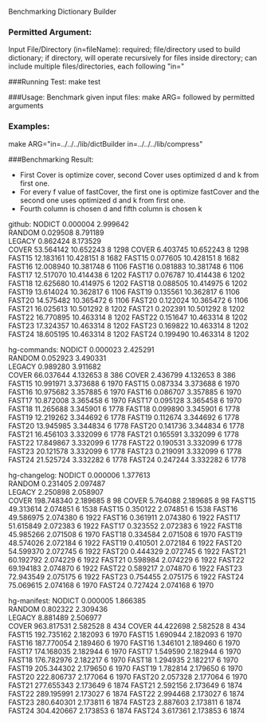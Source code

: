 Benchmarking Dictionary Builder

### Permitted Argument:
Input File/Directory (in=fileName): required; file/directory used to build dictionary; if directory, will operate recursively for files inside directory; can include multiple files/directories, each following "in="

###Running Test:
make test

###Usage:
Benchmark given input files: make ARG= followed by permitted arguments

### Examples:
make ARG="in=../../../lib/dictBuilder in=../../../lib/compress"

###Benchmarking Result:
- First Cover is optimize cover, second Cover uses optimized d and k from first one.
- For every f value of fastCover, the first one is optimize fastCover and the second one uses optimized d and k from first one.
- Fourth column is chosen d and fifth column is chosen k

github:
NODICT       0.000004       2.999642        
RANDOM       0.029508       8.791189        
LEGACY       0.862424       8.173529        
COVER       53.564142       10.652243        8          1298
COVER       6.403745       10.652243        8          1298
FAST15       12.183161       10.428151        8          1682
FAST15       0.077605       10.428151        8          1682
FAST16       12.008940       10.381748        6          1106
FAST16       0.081883       10.381748        6          1106
FAST17       12.517070       10.414438        6          1202
FAST17       0.076787       10.414438        6          1202
FAST18       12.625680       10.414975        6          1202
FAST18       0.088505       10.414975        6          1202
FAST19       13.614024       10.362817        6          1106
FAST19       0.135561       10.362817        6          1106
FAST20       14.575482       10.365472        6          1106
FAST20       0.122024       10.365472        6          1106
FAST21       16.025613       10.501292        8          1202
FAST21       0.202391       10.501292        8          1202
FAST22       16.770895       10.463314        8          1202
FAST22       0.151647       10.463314        8          1202
FAST23       17.324357       10.463314        8          1202
FAST23       0.169822       10.463314        8          1202
FAST24       18.605195       10.463314        8          1202
FAST24       0.199490       10.463314        8          1202

hg-commands:
NODICT       0.000023       2.425291        
RANDOM       0.052923       3.490331        
LEGACY       0.989280       3.911682        
COVER       66.037644       4.132653        8          386
COVER       2.436799       4.132653        8          386
FAST15       10.991971       3.373688        6          1970
FAST15       0.087334       3.373688        6          1970
FAST16       10.975682       3.357885        6          1970
FAST16       0.086707       3.357885        6          1970
FAST17       10.872008       3.365458        6          1970
FAST17       0.095128       3.365458        6          1970
FAST18       11.265688       3.345901        6          1778
FAST18       0.099890       3.345901        6          1778
FAST19       12.219262       3.344692        6          1778
FAST19       0.112674       3.344692        6          1778
FAST20       13.945985       3.344834        6          1778
FAST20       0.141736       3.344834        6          1778
FAST21       16.456103       3.332099        6          1778
FAST21       0.165591       3.332099        6          1778
FAST22       17.849867       3.332099        6          1778
FAST22       0.190531       3.332099        6          1778
FAST23       20.121578       3.332099        6          1778
FAST23       0.219091       3.332099        6          1778
FAST24       21.525724       3.332282        6          1778
FAST24       0.247244       3.332282        6          1778

hg-changelog:
NODICT       0.000006       1.377613        
RANDOM       0.231405       2.097487        
LEGACY       2.250898       2.058907        
COVER       198.748340       2.189685        8          98
COVER       5.764088       2.189685        8          98
FAST15       49.313614       2.074851        6          1538
FAST15       0.350122       2.074851        6          1538
FAST16       49.586975       2.074380        6          1922
FAST16       0.361911       2.074380        6          1922
FAST17       51.615849       2.072383        6          1922
FAST17       0.323552       2.072383        6          1922
FAST18       45.985266       2.071508        6          1970
FAST18       0.334584       2.071508        6          1970
FAST19       48.574026       2.072184        6          1922
FAST19       0.410501       2.072184        6          1922
FAST20       54.599370       2.072745        6          1922
FAST20       0.444329       2.072745        6          1922
FAST21       60.192792       2.074229        6          1922
FAST21       0.598984       2.074229        6          1922
FAST22       69.194183       2.074870        6          1922
FAST22       0.589217       2.074870        6          1922
FAST23       72.943549       2.075175        6          1922
FAST23       0.754455       2.075175        6          1922
FAST24       75.069615       2.074168        6          1970
FAST24       0.727424       2.074168        6          1970

hg-manifest:
NODICT       0.000005       1.866385        
RANDOM       0.802322       2.309436        
LEGACY       8.881489       2.506977        
COVER       963.817531       2.582528        8          434
COVER       44.422698       2.582528        8          434
FAST15       192.735162       2.182093        6          1970
FAST15       1.690944       2.182093        6          1970
FAST16       187.770054       2.189460        6          1970
FAST16       1.346101       2.189460        6          1970
FAST17       174.168035       2.182944        6          1970
FAST17       1.549590       2.182944        6          1970
FAST18       176.782976       2.182217        6          1970
FAST18       1.294935       2.182217        6          1970
FAST19       205.344302       2.179650        6          1970
FAST19       1.782814       2.179650        6          1970
FAST20       222.806737       2.177064        6          1970
FAST20       2.057328       2.177064        6          1970
FAST21       277.655343       2.173649        6          1874
FAST21       2.592156       2.173649        6          1874
FAST22       289.195991       2.173027        6          1874
FAST22       2.994468       2.173027        6          1874
FAST23       280.640301       2.173811        6          1874
FAST23       2.887603       2.173811        6          1874
FAST24       304.420667       2.173853        6          1874
FAST24       3.617361       2.173853        6          1874
